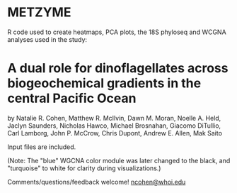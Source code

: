 # METZYME
R code used to create heatmaps, PCA plots, the 18S phyloseq and WCGNA analyses used in the study:

# A dual role for dinoflagellates across biogeochemical gradients in the central Pacific Ocean

by Natalie R. Cohen, Matthew R. McIlvin, Dawn M. Moran, Noelle A. Held, Jaclyn Saunders, Nicholas Hawco, Michael Brosnahan, Giacomo DiTullio, Carl Lamborg, John P. McCrow, Chris Dupont, Andrew E. Allen, Mak Saito

Input files are included.

(Note: The "blue" WGCNA color module was later changed to the black, and "turquoise" to white for clarity during visualizations.)

Comments/questions/feedback welcome! ncohen@whoi.edu
